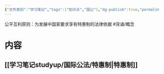 ```yaml
---
{"文件类别":"学习笔记","tags":["知识点","国公"],"dg-publish":true,"permalink":"/学习笔记studyup/国际公法/公平互利原则/","dgPassFrontmatter":true,"created":"2024-09-25T20:21:30.096+08:00","updated":"2024-11-04T19:44:29.879+08:00"}
---
```


公平互利原则：为发展中国家要求享有特惠制的法律依据 #背诵/概念 
# 内容
## [[学习笔记studyup/国际公法/特惠制\|特惠制]]
